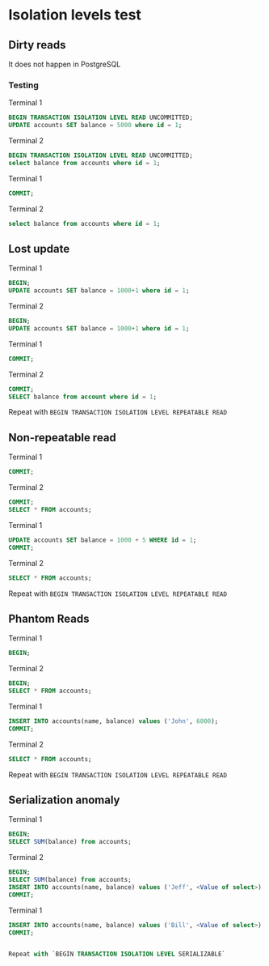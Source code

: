 # Isolation levels test

## Dirty reads

It does not happen in PostgreSQL

### Testing

Terminal 1

```sql
BEGIN TRANSACTION ISOLATION LEVEL READ UNCOMMITTED;
UPDATE accounts SET balance = 5000 where id = 1;
```

Terminal 2

```sql
BEGIN TRANSACTION ISOLATION LEVEL READ UNCOMMITTED;
select balance from accounts where id = 1;
```

Terminal 1

```sql
COMMIT;
```

Terminal 2

```sql
select balance from accounts where id = 1;
```

## Lost update

Terminal 1

```sql
BEGIN;
UPDATE accounts SET balance = 1000+1 where id = 1;
```

Terminal 2

```sql
BEGIN;
UPDATE accounts SET balance = 1000+1 where id = 1;
```

Terminal 1

```sql
COMMIT;
```

Terminal 2

```sql
COMMIT;
SELECT balance from account where id = 1;
```

Repeat with `BEGIN TRANSACTION ISOLATION LEVEL REPEATABLE READ`

## Non-repeatable read

Terminal 1

```sql
COMMIT;
```

Terminal 2

```sql
COMMIT;
SELECT * FROM accounts;
```

Terminal 1

```sql
UPDATE accounts SET balance = 1000 + 5 WHERE id = 1;
COMMIT;
```

Terminal 2

```sql
SELECT * FROM accounts;
```

Repeat with `BEGIN TRANSACTION ISOLATION LEVEL REPEATABLE READ`

## Phantom Reads

Terminal 1

```sql
BEGIN;
```

Terminal 2

```sql
BEGIN;
SELECT * FROM accounts;
```

Terminal 1

```sql
INSERT INTO accounts(name, balance) values ('John', 6000);
COMMIT;
```

Terminal 2

```sql
SELECT * FROM accounts;
```

Repeat with `BEGIN TRANSACTION ISOLATION LEVEL REPEATABLE READ`

## Serialization anomaly

Terminal 1

```sql
BEGIN;
SELECT SUM(balance) from accounts;
```

Terminal 2

```sql
BEGIN;
SELECT SUM(balance) from accounts;
INSERT INTO accounts(name, balance) values ('Jeff', <Value of select>)
COMMIT;
```

Terminal 1

```sql
INSERT INTO accounts(name, balance) values ('Bill', <Value of select>)
COMMIT;


Repeat with `BEGIN TRANSACTION ISOLATION LEVEL SERIALIZABLE`
```
